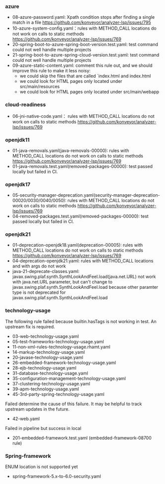 ### azure ###
- 08-azure-password.yaml: Xpath condition stops after finding a single match in a file https://github.com/konveyor/analyzer-lsp/issues/795
- 10-azure-system-config.yaml：rules with METHOD_CALL locations do not work on calls to static methods https://github.com/konveyor/analyzer-lsp/issues/769
- 20-spring-boot-to-azure-spring-boot-version.test.yaml: test command could not well handle multiple projects
- 21-spring-boot-to-azure-spring-cloud-version.test.yaml: test command could not well handle multiple projects
- 09-azure-static-content.yaml: comment this rule out, and we should improve this rule to make it less noisy:
    - we could skip the files that are called `index.html and index.html
    - we could look for HTML pages only located under src/main/resources 
    - we could look for HTML pages only located under src/main/webapp 

### cloud-readiness ###
- 06-jni-native-code.yaml： rules with METHOD_CALL locations do not work on calls to static methods https://github.com/konveyor/analyzer-lsp/issues/769

### openjdk11 ###
- 01-java-removals.yaml(java-removals-00000): rules with METHOD_CALL locations do not work on calls to static methods https://github.com/konveyor/analyzer-lsp/issues/769
- 01-java-removals.test.yaml(removed-packages-00000): test passed locally but failed in CI.

### openjdk17 ###
- 05-security-manager-deprecation.yaml(security-manager-deprecation-00020/0030/0040/0050): rules with METHOD_CALL locations do not work on calls to static methods https://github.com/konveyor/analyzer-lsp/issues/769
- 04-removed-packages.test.yaml(removed-packages-00000): test passed locally but failed in CI.

### openjdk21 ###
- 01-deprecation-openjdk18.yaml(deprecation-00005): rules with METHOD_CALL locations do not work on calls to static methods https://github.com/konveyor/analyzer-lsp/issues/769
- 04-deprecation-openjdk21.yaml: rules with METHOD_CALL locations and with args do not work
- java-21-deprecate-classes.yaml: javax.swing.plaf.synth.SynthLookAndFeel.load(java.net.URL) not work with java.net.URL parameter, but can't change to javax.swing.plaf.synth.SynthLookAndFeel.load because other paramter type is not deprecated for javax.swing.plaf.synth.SynthLookAndFeel.load

### technology-usage ###
 
The following rule failed because builtin.hasTags is not working in test. An upstream fix is required.
- 03-web-technology-usage.yaml
- 05-test-frameworks-technology-usage.yaml
- 11-non-xml-rules-technology-usage.rhamt.yaml
- 14-markup-technology-usage.yaml
- 20-javase-technology-usage.yaml
- 26-embedded-framework-technology-usage.yaml
- 28-ejb-technology-usage.yaml
- 31-database-technology-usage.yaml
- 35-configuration-management-technology-usage.yaml
- 37-clustering-technology-usage.yaml
- 39-apm-technology-usage.yaml
- 45-3rd-party-spring-technology-usage.yaml
 
Failed determine the cause of this failure. It may be helpful to track upstream updates in the future.
- 42-web.yaml

Failed in pipeline but success in local
- 201-embedded-framework.test.yaml  (embedded-framework-08700 rule)

### Spring-framework ### 

ENUM location is not supported yet
- spring-framework-5.x-to-6.0-security.yaml
